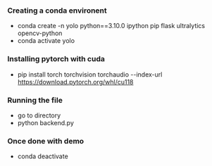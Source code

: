 ### Creating a conda environent 
- conda create -n yolo python==3.10.0 ipython pip flask ultralytics opencv-python 
- conda activate yolo

### Installing pytorch with cuda  
- pip install torch torchvision torchaudio --index-url https://download.pytorch.org/whl/cu118

### Running the file
- go to directory
- python backend.py 

### Once done with demo 
- conda deactivate 
